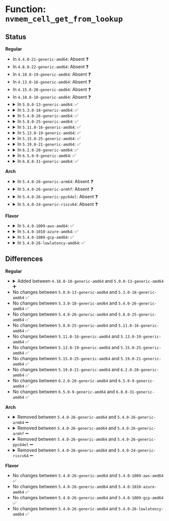 # Function: <code>nvmem_cell_get_from_lookup</code>

## Status
<b>Regular</b>
<ul>
<li>
In <code>4.4.0-21-generic-amd64</code>: Absent ❓
</li>
<li>
In <code>4.8.0-22-generic-amd64</code>: Absent ❓
</li>
<li>
In <code>4.10.0-19-generic-amd64</code>: Absent ❓
</li>
<li>
In <code>4.13.0-16-generic-amd64</code>: Absent ❓
</li>
<li>
In <code>4.15.0-20-generic-amd64</code>: Absent ❓
</li>
<li>
In <code>4.18.0-10-generic-amd64</code>: Absent ❓
</li>
<li>
<details>
<summary>In <code>5.0.0-13-generic-amd64</code>: ✅</summary>

```c
struct nvmem_cell * nvmem_cell_get_from_lookup(struct device * dev, const char * con_id)
```

```json
{
  "name": "nvmem_cell_get_from_lookup",
  "collision_type": "Unique Static",
  "inline_type": "No",
  "funcs": [
    {
      "addr": 18446744071587785056,
      "name": "nvmem_cell_get_from_lookup",
      "external": false,
      "loc": "drivers/nvmem/core.c:951",
      "file": "drivers/nvmem/core.c",
      "inline": "seen, unknown",
      "caller_inline": [],
      "caller_func": [
        "drivers/nvmem/core.c:nvmem_cell_read_u32",
        "drivers/nvmem/core.c:devm_nvmem_cell_get"
      ]
    }
  ],
  "symbols": [
    {
      "addr": 18446744071587785056,
      "name": "nvmem_cell_get_from_lookup",
      "section": ".text",
      "bind": "STB_LOCAL",
      "size": 526
    }
  ]
}
```
</details>
</li>
<li>
<details>
<summary>In <code>5.3.0-18-generic-amd64</code>: ✅</summary>

```c
struct nvmem_cell * nvmem_cell_get_from_lookup(struct device * dev, const char * con_id)
```

```json
{
  "name": "nvmem_cell_get_from_lookup",
  "collision_type": "Unique Static",
  "inline_type": "No",
  "funcs": [
    {
      "addr": 18446744071588089840,
      "name": "nvmem_cell_get_from_lookup",
      "external": false,
      "loc": "drivers/nvmem/core.c:700",
      "file": "drivers/nvmem/core.c",
      "inline": "seen, unknown",
      "caller_inline": [],
      "caller_func": [
        "drivers/nvmem/core.c:nvmem_cell_read_u32",
        "drivers/nvmem/core.c:nvmem_cell_read_u16",
        "drivers/nvmem/core.c:devm_nvmem_cell_get"
      ]
    }
  ],
  "symbols": [
    {
      "addr": 18446744071588089840,
      "name": "nvmem_cell_get_from_lookup",
      "section": ".text",
      "bind": "STB_LOCAL",
      "size": 328
    }
  ]
}
```
</details>
</li>
<li>
<details>
<summary>In <code>5.4.0-26-generic-amd64</code>: ✅</summary>

```c
struct nvmem_cell * nvmem_cell_get_from_lookup(struct device * dev, const char * con_id)
```

```json
{
  "name": "nvmem_cell_get_from_lookup",
  "collision_type": "Unique Static",
  "inline_type": "No",
  "funcs": [
    {
      "addr": 18446744071588295664,
      "name": "nvmem_cell_get_from_lookup",
      "external": false,
      "loc": "drivers/nvmem/core.c:697",
      "file": "drivers/nvmem/core.c",
      "inline": "seen, unknown",
      "caller_inline": [],
      "caller_func": [
        "drivers/nvmem/core.c:nvmem_cell_read_u32",
        "drivers/nvmem/core.c:nvmem_cell_read_u16",
        "drivers/nvmem/core.c:devm_nvmem_cell_get"
      ]
    }
  ],
  "symbols": [
    {
      "addr": 18446744071588295664,
      "name": "nvmem_cell_get_from_lookup",
      "section": ".text",
      "bind": "STB_LOCAL",
      "size": 328
    }
  ]
}
```
</details>
</li>
<li>
<details>
<summary>In <code>5.8.0-25-generic-amd64</code>: ✅</summary>

```c
struct nvmem_cell * nvmem_cell_get_from_lookup(struct device * dev, const char * con_id)
```

```json
{
  "name": "nvmem_cell_get_from_lookup",
  "collision_type": "Unique Static",
  "inline_type": "No",
  "funcs": [
    {
      "addr": 18446744071589177232,
      "name": "nvmem_cell_get_from_lookup",
      "external": false,
      "loc": "drivers/nvmem/core.c:956",
      "file": "drivers/nvmem/core.c",
      "inline": "seen, unknown",
      "caller_inline": [],
      "caller_func": [
        "drivers/nvmem/core.c:nvmem_cell_read_common",
        "drivers/nvmem/core.c:devm_nvmem_cell_get"
      ]
    }
  ],
  "symbols": [
    {
      "addr": 18446744071589177232,
      "name": "nvmem_cell_get_from_lookup",
      "section": ".text",
      "bind": "STB_LOCAL",
      "size": 335
    }
  ]
}
```
</details>
</li>
<li>
<details>
<summary>In <code>5.11.0-16-generic-amd64</code>: ✅</summary>

```c
struct nvmem_cell * nvmem_cell_get_from_lookup(struct device * dev, const char * con_id)
```

```json
{
  "name": "nvmem_cell_get_from_lookup",
  "collision_type": "Unique Static",
  "inline_type": "No",
  "funcs": [
    {
      "addr": 18446744071589172768,
      "name": "nvmem_cell_get_from_lookup",
      "external": false,
      "loc": "drivers/nvmem/core.c:1134",
      "file": "drivers/nvmem/core.c",
      "inline": "seen, unknown",
      "caller_inline": [],
      "caller_func": [
        "drivers/nvmem/core.c:nvmem_cell_read_common",
        "drivers/nvmem/core.c:devm_nvmem_cell_get"
      ]
    }
  ],
  "symbols": [
    {
      "addr": 18446744071589172768,
      "name": "nvmem_cell_get_from_lookup",
      "section": ".text",
      "bind": "STB_LOCAL",
      "size": 335
    }
  ]
}
```
</details>
</li>
<li>
<details>
<summary>In <code>5.13.0-19-generic-amd64</code>: ✅</summary>

```c
struct nvmem_cell * nvmem_cell_get_from_lookup(struct device * dev, const char * con_id)
```

```json
{
  "name": "nvmem_cell_get_from_lookup",
  "collision_type": "Unique Static",
  "inline_type": "No",
  "funcs": [
    {
      "addr": 18446744071589066944,
      "name": "nvmem_cell_get_from_lookup",
      "external": false,
      "loc": "drivers/nvmem/core.c:1137",
      "file": "drivers/nvmem/core.c",
      "inline": "seen, unknown",
      "caller_inline": [],
      "caller_func": [
        "drivers/nvmem/core.c:nvmem_cell_read_variable_common",
        "drivers/nvmem/core.c:nvmem_cell_read_common",
        "drivers/nvmem/core.c:devm_nvmem_cell_get"
      ]
    }
  ],
  "symbols": [
    {
      "addr": 18446744071589066944,
      "name": "nvmem_cell_get_from_lookup",
      "section": ".text",
      "bind": "STB_LOCAL",
      "size": 335
    }
  ]
}
```
</details>
</li>
<li>
<details>
<summary>In <code>5.15.0-25-generic-amd64</code>: ✅</summary>

```c
struct nvmem_cell * nvmem_cell_get_from_lookup(struct device * dev, const char * con_id)
```

```json
{
  "name": "nvmem_cell_get_from_lookup",
  "collision_type": "Unique Static",
  "inline_type": "No",
  "funcs": [
    {
      "addr": 18446744071589785360,
      "name": "nvmem_cell_get_from_lookup",
      "external": false,
      "loc": "drivers/nvmem/core.c:1148",
      "file": "drivers/nvmem/core.c",
      "inline": "seen, unknown",
      "caller_inline": [],
      "caller_func": [
        "drivers/nvmem/core.c:nvmem_cell_read_variable_common",
        "drivers/nvmem/core.c:nvmem_cell_read_common",
        "drivers/nvmem/core.c:devm_nvmem_cell_get"
      ]
    }
  ],
  "symbols": [
    {
      "addr": 18446744071589785360,
      "name": "nvmem_cell_get_from_lookup",
      "section": ".text",
      "bind": "STB_LOCAL",
      "size": 335
    }
  ]
}
```
</details>
</li>
<li>
<details>
<summary>In <code>5.19.0-21-generic-amd64</code>: ✅</summary>

```c
struct nvmem_cell * nvmem_cell_get_from_lookup(struct device * dev, const char * con_id)
```

```json
{
  "name": "nvmem_cell_get_from_lookup",
  "collision_type": "Unique Static",
  "inline_type": "No",
  "funcs": [
    {
      "addr": 18446744071591297296,
      "name": "nvmem_cell_get_from_lookup",
      "external": false,
      "loc": "drivers/nvmem/core.c:1151",
      "file": "drivers/nvmem/core.c",
      "inline": "seen, unknown",
      "caller_inline": [],
      "caller_func": [
        "drivers/nvmem/core.c:nvmem_cell_read_variable_common",
        "drivers/nvmem/core.c:nvmem_cell_read_common",
        "drivers/nvmem/core.c:devm_nvmem_cell_get"
      ]
    }
  ],
  "symbols": [
    {
      "addr": 18446744071591297296,
      "name": "nvmem_cell_get_from_lookup",
      "section": ".text",
      "bind": "STB_LOCAL",
      "size": 470
    }
  ]
}
```
</details>
</li>
<li>
<details>
<summary>In <code>6.2.0-20-generic-amd64</code>: ✅</summary>

```c
struct nvmem_cell * nvmem_cell_get_from_lookup(struct device * dev, const char * con_id)
```

```json
{
  "name": "nvmem_cell_get_from_lookup",
  "collision_type": "Unique Static",
  "inline_type": "No",
  "funcs": [
    {
      "addr": 18446744071593048368,
      "name": "nvmem_cell_get_from_lookup",
      "external": false,
      "loc": "drivers/nvmem/core.c:1149",
      "file": "drivers/nvmem/core.c",
      "inline": "seen, unknown",
      "caller_inline": [],
      "caller_func": [
        "drivers/nvmem/core.c:nvmem_cell_read_variable_common",
        "drivers/nvmem/core.c:nvmem_cell_read_common",
        "drivers/nvmem/core.c:devm_nvmem_cell_get"
      ]
    }
  ],
  "symbols": [
    {
      "addr": 18446744071593048368,
      "name": "nvmem_cell_get_from_lookup",
      "section": ".text",
      "bind": "STB_LOCAL",
      "size": 470
    }
  ]
}
```
</details>
</li>
<li>
<details>
<summary>In <code>6.5.0-9-generic-amd64</code>: ✅</summary>

```c
struct nvmem_cell * nvmem_cell_get_from_lookup(struct device * dev, const char * con_id)
```

```json
{
  "name": "nvmem_cell_get_from_lookup",
  "collision_type": "Unique Static",
  "inline_type": "No",
  "funcs": [
    {
      "addr": 18446744071593500576,
      "name": "nvmem_cell_get_from_lookup",
      "external": false,
      "loc": "drivers/nvmem/core.c:1301",
      "file": "drivers/nvmem/core.c",
      "inline": "seen, unknown",
      "caller_inline": [],
      "caller_func": [
        "drivers/nvmem/core.c:nvmem_cell_read_variable_common",
        "drivers/nvmem/core.c:nvmem_cell_read_common",
        "drivers/nvmem/core.c:devm_nvmem_cell_get"
      ]
    }
  ],
  "symbols": [
    {
      "addr": 18446744071593500576,
      "name": "nvmem_cell_get_from_lookup",
      "section": ".text",
      "bind": "STB_LOCAL",
      "size": 478
    }
  ]
}
```
</details>
</li>
<li>
<details>
<summary>In <code>6.8.0-31-generic-amd64</code>: ✅</summary>

```c
struct nvmem_cell * nvmem_cell_get_from_lookup(struct device * dev, const char * con_id)
```

```json
{
  "name": "nvmem_cell_get_from_lookup",
  "collision_type": "Unique Static",
  "inline_type": "No",
  "funcs": [
    {
      "addr": 18446744071594250624,
      "name": "nvmem_cell_get_from_lookup",
      "external": false,
      "loc": "drivers/nvmem/core.c:1312",
      "file": "drivers/nvmem/core.c",
      "inline": "seen, unknown",
      "caller_inline": [],
      "caller_func": [
        "drivers/nvmem/core.c:nvmem_cell_read_variable_common",
        "drivers/nvmem/core.c:nvmem_cell_read_common",
        "drivers/nvmem/core.c:devm_nvmem_cell_get"
      ]
    }
  ],
  "symbols": [
    {
      "addr": 18446744071594250624,
      "name": "nvmem_cell_get_from_lookup",
      "section": ".text",
      "bind": "STB_LOCAL",
      "size": 371
    }
  ]
}
```
</details>
</li>
</ul>
<b>Arch</b>
<ul>
<li>
<details>
<summary>In <code>5.4.0-26-generic-arm64</code>: Absent ❓</summary>

```json
{
  "name": "nvmem_cell_get_from_lookup",
  "collision_type": "Unique Static",
  "inline_type": "Full",
  "funcs": [
    {
      "addr": 18446603336501818816,
      "name": "nvmem_cell_get_from_lookup",
      "external": false,
      "loc": "drivers/nvmem/core.c:697",
      "file": "drivers/nvmem/core.c",
      "inline": "not declared, inlined",
      "caller_inline": [],
      "caller_func": []
    }
  ],
  "symbols": []
}
```
</details>
</li>
<li>
<details>
<summary>In <code>5.4.0-26-generic-armhf</code>: Absent ❓</summary>

```json
{
  "name": "nvmem_cell_get_from_lookup",
  "collision_type": "Unique Static",
  "inline_type": "Full",
  "funcs": [
    {
      "addr": 3234337448,
      "name": "nvmem_cell_get_from_lookup",
      "external": false,
      "loc": "drivers/nvmem/core.c:697",
      "file": "drivers/nvmem/core.c",
      "inline": "not declared, inlined",
      "caller_inline": [],
      "caller_func": []
    }
  ],
  "symbols": []
}
```
</details>
</li>
<li>
<details>
<summary>In <code>5.4.0-26-generic-ppc64el</code>: Absent ❓</summary>

```json
{
  "name": "nvmem_cell_get_from_lookup",
  "collision_type": "Unique Static",
  "inline_type": "Full",
  "funcs": [
    {
      "addr": 13835058055295216332,
      "name": "nvmem_cell_get_from_lookup",
      "external": false,
      "loc": "drivers/nvmem/core.c:697",
      "file": "drivers/nvmem/core.c",
      "inline": "not declared, inlined",
      "caller_inline": [],
      "caller_func": []
    }
  ],
  "symbols": []
}
```
</details>
</li>
<li>
<details>
<summary>In <code>5.4.0-24-generic-riscv64</code>: Absent ❓</summary>

```json
{
  "name": "nvmem_cell_get_from_lookup",
  "collision_type": "Unique Static",
  "inline_type": "Full",
  "funcs": [
    {
      "addr": 18446743936278165542,
      "name": "nvmem_cell_get_from_lookup",
      "external": false,
      "loc": "drivers/nvmem/core.c:697",
      "file": "drivers/nvmem/core.c",
      "inline": "not declared, inlined",
      "caller_inline": [],
      "caller_func": []
    }
  ],
  "symbols": []
}
```
</details>
</li>
</ul>
<b>Flavor</b>
<ul>
<li>
<details>
<summary>In <code>5.4.0-1009-aws-amd64</code>: ✅</summary>

```c
struct nvmem_cell * nvmem_cell_get_from_lookup(struct device * dev, const char * con_id)
```

```json
{
  "name": "nvmem_cell_get_from_lookup",
  "collision_type": "Unique Static",
  "inline_type": "No",
  "funcs": [
    {
      "addr": 18446744071587899424,
      "name": "nvmem_cell_get_from_lookup",
      "external": false,
      "loc": "drivers/nvmem/core.c:697",
      "file": "drivers/nvmem/core.c",
      "inline": "seen, unknown",
      "caller_inline": [],
      "caller_func": [
        "drivers/nvmem/core.c:nvmem_cell_read_u32",
        "drivers/nvmem/core.c:nvmem_cell_read_u16",
        "drivers/nvmem/core.c:devm_nvmem_cell_get"
      ]
    }
  ],
  "symbols": [
    {
      "addr": 18446744071587899424,
      "name": "nvmem_cell_get_from_lookup",
      "section": ".text",
      "bind": "STB_LOCAL",
      "size": 328
    }
  ]
}
```
</details>
</li>
<li>
<details>
<summary>In <code>5.4.0-1010-azure-amd64</code>: ✅</summary>

```c
struct nvmem_cell * nvmem_cell_get_from_lookup(struct device * dev, const char * con_id)
```

```json
{
  "name": "nvmem_cell_get_from_lookup",
  "collision_type": "Unique Static",
  "inline_type": "No",
  "funcs": [
    {
      "addr": 18446744071587618704,
      "name": "nvmem_cell_get_from_lookup",
      "external": false,
      "loc": "drivers/nvmem/core.c:697",
      "file": "drivers/nvmem/core.c",
      "inline": "seen, unknown",
      "caller_inline": [],
      "caller_func": [
        "drivers/nvmem/core.c:nvmem_cell_read_u32",
        "drivers/nvmem/core.c:nvmem_cell_read_u16",
        "drivers/nvmem/core.c:devm_nvmem_cell_get"
      ]
    }
  ],
  "symbols": [
    {
      "addr": 18446744071587618704,
      "name": "nvmem_cell_get_from_lookup",
      "section": ".text",
      "bind": "STB_LOCAL",
      "size": 328
    }
  ]
}
```
</details>
</li>
<li>
<details>
<summary>In <code>5.4.0-1009-gcp-amd64</code>: ✅</summary>

```c
struct nvmem_cell * nvmem_cell_get_from_lookup(struct device * dev, const char * con_id)
```

```json
{
  "name": "nvmem_cell_get_from_lookup",
  "collision_type": "Unique Static",
  "inline_type": "No",
  "funcs": [
    {
      "addr": 18446744071588232720,
      "name": "nvmem_cell_get_from_lookup",
      "external": false,
      "loc": "drivers/nvmem/core.c:697",
      "file": "drivers/nvmem/core.c",
      "inline": "seen, unknown",
      "caller_inline": [],
      "caller_func": [
        "drivers/nvmem/core.c:nvmem_cell_read_u32",
        "drivers/nvmem/core.c:nvmem_cell_read_u16",
        "drivers/nvmem/core.c:devm_nvmem_cell_get"
      ]
    }
  ],
  "symbols": [
    {
      "addr": 18446744071588232720,
      "name": "nvmem_cell_get_from_lookup",
      "section": ".text",
      "bind": "STB_LOCAL",
      "size": 328
    }
  ]
}
```
</details>
</li>
<li>
<details>
<summary>In <code>5.4.0-26-lowlatency-amd64</code>: ✅</summary>

```c
struct nvmem_cell * nvmem_cell_get_from_lookup(struct device * dev, const char * con_id)
```

```json
{
  "name": "nvmem_cell_get_from_lookup",
  "collision_type": "Unique Static",
  "inline_type": "No",
  "funcs": [
    {
      "addr": 18446744071588368048,
      "name": "nvmem_cell_get_from_lookup",
      "external": false,
      "loc": "drivers/nvmem/core.c:697",
      "file": "drivers/nvmem/core.c",
      "inline": "seen, unknown",
      "caller_inline": [],
      "caller_func": [
        "drivers/nvmem/core.c:nvmem_cell_read_u32",
        "drivers/nvmem/core.c:nvmem_cell_read_u16",
        "drivers/nvmem/core.c:devm_nvmem_cell_get"
      ]
    }
  ],
  "symbols": [
    {
      "addr": 18446744071588368048,
      "name": "nvmem_cell_get_from_lookup",
      "section": ".text",
      "bind": "STB_LOCAL",
      "size": 328
    }
  ]
}
```
</details>
</li>
</ul>

## Differences
<b>Regular</b>
<ul>
<li>
<details>
<summary>Added between <code>4.18.0-10-generic-amd64</code> and <code>5.0.0-13-generic-amd64</code> ➕</summary>

```c
struct nvmem_cell * nvmem_cell_get_from_lookup(struct device * dev, const char * con_id)
```
</details>
</li>
<li>
No changes between <code>5.0.0-13-generic-amd64</code> and <code>5.3.0-18-generic-amd64</code> ✅
</li>
<li>
No changes between <code>5.3.0-18-generic-amd64</code> and <code>5.4.0-26-generic-amd64</code> ✅
</li>
<li>
No changes between <code>5.4.0-26-generic-amd64</code> and <code>5.8.0-25-generic-amd64</code> ✅
</li>
<li>
No changes between <code>5.8.0-25-generic-amd64</code> and <code>5.11.0-16-generic-amd64</code> ✅
</li>
<li>
No changes between <code>5.11.0-16-generic-amd64</code> and <code>5.13.0-19-generic-amd64</code> ✅
</li>
<li>
No changes between <code>5.13.0-19-generic-amd64</code> and <code>5.15.0-25-generic-amd64</code> ✅
</li>
<li>
No changes between <code>5.15.0-25-generic-amd64</code> and <code>5.19.0-21-generic-amd64</code> ✅
</li>
<li>
No changes between <code>5.19.0-21-generic-amd64</code> and <code>6.2.0-20-generic-amd64</code> ✅
</li>
<li>
No changes between <code>6.2.0-20-generic-amd64</code> and <code>6.5.0-9-generic-amd64</code> ✅
</li>
<li>
No changes between <code>6.5.0-9-generic-amd64</code> and <code>6.8.0-31-generic-amd64</code> ✅
</li>
</ul>
<b>Arch</b>
<ul>
<li>
<details>
<summary>Removed between <code>5.4.0-26-generic-amd64</code> and <code>5.4.0-26-generic-arm64</code> ➖</summary>

```c
struct nvmem_cell * nvmem_cell_get_from_lookup(struct device * dev, const char * con_id)
```
</details>
</li>
<li>
<details>
<summary>Removed between <code>5.4.0-26-generic-amd64</code> and <code>5.4.0-26-generic-armhf</code> ➖</summary>

```c
struct nvmem_cell * nvmem_cell_get_from_lookup(struct device * dev, const char * con_id)
```
</details>
</li>
<li>
<details>
<summary>Removed between <code>5.4.0-26-generic-amd64</code> and <code>5.4.0-26-generic-ppc64el</code> ➖</summary>

```c
struct nvmem_cell * nvmem_cell_get_from_lookup(struct device * dev, const char * con_id)
```
</details>
</li>
<li>
<details>
<summary>Removed between <code>5.4.0-26-generic-amd64</code> and <code>5.4.0-24-generic-riscv64</code> ➖</summary>

```c
struct nvmem_cell * nvmem_cell_get_from_lookup(struct device * dev, const char * con_id)
```
</details>
</li>
</ul>
<b>Flavor</b>
<ul>
<li>
No changes between <code>5.4.0-26-generic-amd64</code> and <code>5.4.0-1009-aws-amd64</code> ✅
</li>
<li>
No changes between <code>5.4.0-26-generic-amd64</code> and <code>5.4.0-1010-azure-amd64</code> ✅
</li>
<li>
No changes between <code>5.4.0-26-generic-amd64</code> and <code>5.4.0-1009-gcp-amd64</code> ✅
</li>
<li>
No changes between <code>5.4.0-26-generic-amd64</code> and <code>5.4.0-26-lowlatency-amd64</code> ✅
</li>
</ul>
